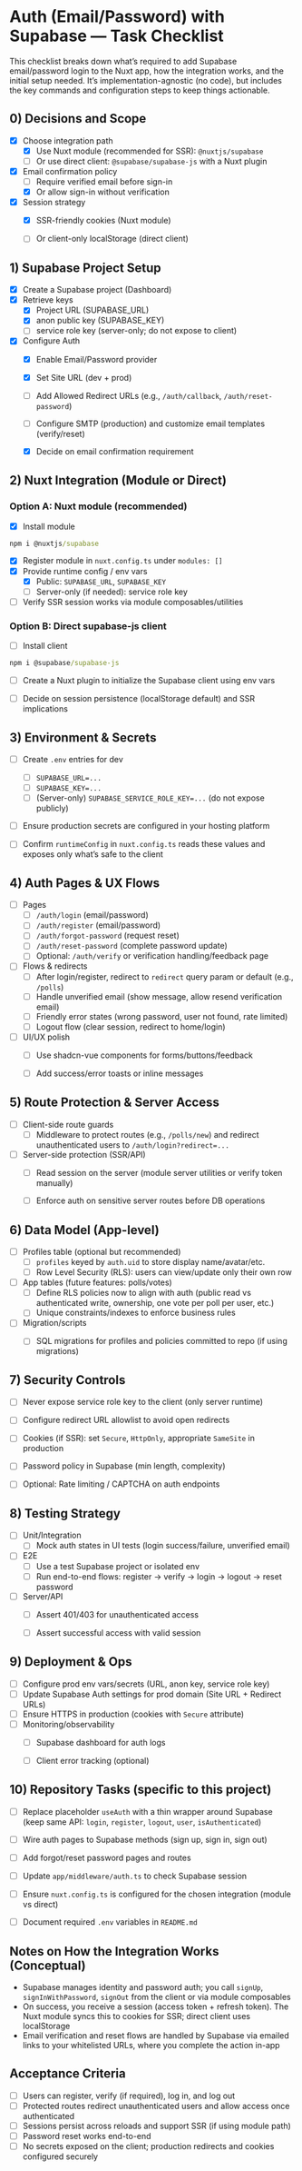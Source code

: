# Auth (Email/Password) with Supabase — Task Checklist

This checklist breaks down what’s required to add Supabase email/password login to the Nuxt app, how the integration works, and the initial setup needed. It’s implementation-agnostic (no code), but includes the key commands and configuration steps to keep things actionable.


## 0) Decisions and Scope
- [x] Choose integration path
  - [x] Use Nuxt module (recommended for SSR): `@nuxtjs/supabase`
  - [ ] Or use direct client: `@supabase/supabase-js` with a Nuxt plugin
- [x] Email confirmation policy
  - [ ] Require verified email before sign-in
  - [x] Or allow sign-in without verification
- [x] Session strategy
  - [x] SSR-friendly cookies (Nuxt module)
  - [ ] Or client-only localStorage (direct client)


## 1) Supabase Project Setup
- [x] Create a Supabase project (Dashboard)
- [x] Retrieve keys
  - [x] Project URL (SUPABASE_URL)
  - [x] anon public key (SUPABASE_KEY)
  - [ ] service role key (server-only; do not expose to client)
- [x] Configure Auth
  - [x] Enable Email/Password provider
  - [x] Set Site URL (dev + prod)
  - [ ] Add Allowed Redirect URLs (e.g., `/auth/callback`, `/auth/reset-password`)
  - [ ] Configure SMTP (production) and customize email templates (verify/reset)
  - [x] Decide on email confirmation requirement


## 2) Nuxt Integration (Module or Direct)

### Option A: Nuxt module (recommended)
- [x] Install module
```bat
npm i @nuxtjs/supabase
```
- [x] Register module in `nuxt.config.ts` under `modules: []`
- [x] Provide runtime config / env vars
  - [x] Public: `SUPABASE_URL`, `SUPABASE_KEY`
  - [ ] Server-only (if needed): service role key
- [ ] Verify SSR session works via module composables/utilities

### Option B: Direct supabase-js client
- [ ] Install client
```bat
npm i @supabase/supabase-js
```
- [ ] Create a Nuxt plugin to initialize the Supabase client using env vars
- [ ] Decide on session persistence (localStorage default) and SSR implications


## 3) Environment & Secrets
- [ ] Create `.env` entries for dev
  - [ ] `SUPABASE_URL=...`
  - [ ] `SUPABASE_KEY=...`
  - [ ] (Server-only) `SUPABASE_SERVICE_ROLE_KEY=...` (do not expose publicly)
- [ ] Ensure production secrets are configured in your hosting platform
- [ ] Confirm `runtimeConfig` in `nuxt.config.ts` reads these values and exposes only what’s safe to the client


## 4) Auth Pages & UX Flows
- [ ] Pages
  - [ ] `/auth/login` (email/password)
  - [ ] `/auth/register` (email/password)
  - [ ] `/auth/forgot-password` (request reset)
  - [ ] `/auth/reset-password` (complete password update)
  - [ ] Optional: `/auth/verify` or verification handling/feedback page
- [ ] Flows & redirects
  - [ ] After login/register, redirect to `redirect` query param or default (e.g., `/polls`)
  - [ ] Handle unverified email (show message, allow resend verification email)
  - [ ] Friendly error states (wrong password, user not found, rate limited)
  - [ ] Logout flow (clear session, redirect to home/login)
- [ ] UI/UX polish
  - [ ] Use shadcn-vue components for forms/buttons/feedback
  - [ ] Add success/error toasts or inline messages


## 5) Route Protection & Server Access
- [ ] Client-side route guards
  - [ ] Middleware to protect routes (e.g., `/polls/new`) and redirect unauthenticated users to `/auth/login?redirect=...`
- [ ] Server-side protection (SSR/API)
  - [ ] Read session on the server (module server utilities or verify token manually)
  - [ ] Enforce auth on sensitive server routes before DB operations


## 6) Data Model (App-level)
- [ ] Profiles table (optional but recommended)
  - [ ] `profiles` keyed by `auth.uid` to store display name/avatar/etc.
  - [ ] Row Level Security (RLS): users can view/update only their own row
- [ ] App tables (future features: polls/votes)
  - [ ] Define RLS policies now to align with auth (public read vs authenticated write, ownership, one vote per poll per user, etc.)
  - [ ] Unique constraints/indexes to enforce business rules
- [ ] Migration/scripts
  - [ ] SQL migrations for profiles and policies committed to repo (if using migrations)


## 7) Security Controls
- [ ] Never expose service role key to the client (only server runtime)
- [ ] Configure redirect URL allowlist to avoid open redirects
- [ ] Cookies (if SSR): set `Secure`, `HttpOnly`, appropriate `SameSite` in production
- [ ] Password policy in Supabase (min length, complexity)
- [ ] Optional: Rate limiting / CAPTCHA on auth endpoints


## 8) Testing Strategy
- [ ] Unit/Integration
  - [ ] Mock auth states in UI tests (login success/failure, unverified email)
- [ ] E2E
  - [ ] Use a test Supabase project or isolated env
  - [ ] Run end-to-end flows: register → verify → login → logout → reset password
- [ ] Server/API
  - [ ] Assert 401/403 for unauthenticated access
  - [ ] Assert successful access with valid session


## 9) Deployment & Ops
- [ ] Configure prod env vars/secrets (URL, anon key, service role key)
- [ ] Update Supabase Auth settings for prod domain (Site URL + Redirect URLs)
- [ ] Ensure HTTPS in production (cookies with `Secure` attribute)
- [ ] Monitoring/observability
  - [ ] Supabase dashboard for auth logs
  - [ ] Client error tracking (optional)


## 10) Repository Tasks (specific to this project)
- [ ] Replace placeholder `useAuth` with a thin wrapper around Supabase (keep same API: `login`, `register`, `logout`, `user`, `isAuthenticated`)
- [ ] Wire auth pages to Supabase methods (sign up, sign in, sign out)
- [ ] Add forgot/reset password pages and routes
- [ ] Update `app/middleware/auth.ts` to check Supabase session
- [ ] Ensure `nuxt.config.ts` is configured for the chosen integration (module vs direct)
- [ ] Document required `.env` variables in `README.md`


## Notes on How the Integration Works (Conceptual)
- Supabase manages identity and password auth; you call `signUp`, `signInWithPassword`, `signOut` from the client or via module composables
- On success, you receive a session (access token + refresh token). The Nuxt module syncs this to cookies for SSR; direct client uses localStorage
- Email verification and reset flows are handled by Supabase via emailed links to your whitelisted URLs, where you complete the action in-app


## Acceptance Criteria
- [ ] Users can register, verify (if required), log in, and log out
- [ ] Protected routes redirect unauthenticated users and allow access once authenticated
- [ ] Sessions persist across reloads and support SSR (if using module path)
- [ ] Password reset works end-to-end
- [ ] No secrets exposed on the client; production redirects and cookies configured securely
